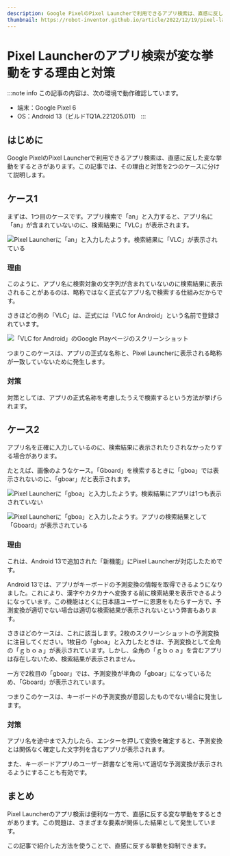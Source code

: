 ```yaml
---
description: Google PixelのPixel Launcherで利用できるアプリ検索は、直感に反した変な挙動をするときがあります。この記事では、その理由と対策を2つのケースに分けて説明します。
thumbnail: https://robot-inventor.github.io/article/2022/12/19/pixel-launcher-behavior/thumbnail.png
---
```

# Pixel Launcherのアプリ検索が変な挙動をする理由と対策

:::note info
この記事の内容は、次の環境で動作確認しています。

- 端末：Google Pixel 6
- OS：Android 13（ビルドTQ1A.221205.011）
:::

## はじめに

Google PixelのPixel Launcherで利用できるアプリ検索は、直感に反した変な挙動をするときがあります。この記事では、その理由と対策を2つのケースに分けて説明します。

## ケース1

まずは、1つ目のケースです。アプリ検索で「an」と入力すると、アプリ名に「an」が含まれていないのに、検索結果に「VLC」が表示されます。

![Pixel Launcherに「an」と入力したようす。検索結果に「VLC」が表示されている](Screenshot_20221216-132833.png)

### 理由

このように、アプリ名に検索対象の文字列が含まれていないのに検索結果に表示されることがあるのは、略称ではなく正式なアプリ名で検索する仕組みだからです。

さきほどの例の「VLC」は、正式には「VLC for Android」という名前で登録されています。

![「VLC for Android」のGoogle Playページのスクリーンショット](Screenshot_20221216-133138.png)

つまりこのケースは、アプリの正式な名称と、Pixel Launcherに表示される略称が一致していないために発生します。

### 対策

対策としては、アプリの正式名称を考慮したうえで検索するという方法が挙げられます。

## ケース2

アプリ名を正確に入力しているのに、検索結果に表示されたりされなかったりする場合があります。

たとえば、画像のようなケース。「Gboard」を検索するときに「gboa」では表示されないのに、「gboar」だと表示されます。

![Pixel Launcherに「gboa」と入力したようす。検索結果にアプリは1つも表示されていない](Screenshot_20221216-133829.png)

![Pixel Launcherに「gboa」と入力したようす。アプリの検索結果として「Gboard」が表示されている](Screenshot_20221216-134009.png)

### 理由

これは、Android 13で追加された「新機能」にPixel Launcherが対応したためです。

Android 13では、アプリがキーボードの予測変換の情報を取得できるようになりました。これにより、漢字やカタカナへ変換する前に検索結果を表示できるようになっています。この機能はとくに日本語ユーザーに恩恵をもたらす一方で、予測変換が適切でない場合は適切な検索結果が表示されないという弊害もあります。

さきほどのケースは、これに該当します。2枚のスクリーンショットの予測変換に注目してください。1枚目の「gboa」と入力したときは、予測変換として全角の「ｇｂｏａ」が表示されています。しかし、全角の「ｇｂｏａ」を含むアプリは存在しないため、検索結果が表示されません。

一方で2枚目の「gboar」では、予測変換が半角の「gboar」になっているため、「Gboard」が表示されています。

つまりこのケースは、キーボードの予測変換が意図したものでない場合に発生します。

### 対策

アプリ名を途中まで入力したら、エンターを押して変換を確定すると、予測変換とは関係なく確定した文字列を含むアプリが表示されます。

また、キーボードアプリのユーザー辞書などを用いて適切な予測変換が表示されるようにすることも有効です。

## まとめ

Pixel Launcherのアプリ検索は便利な一方で、直感に反する変な挙動をするときがあります。この問題は、さまざまな要素が関係した結果として発生しています。

この記事で紹介した方法を使うことで、直感に反する挙動を抑制できます。
